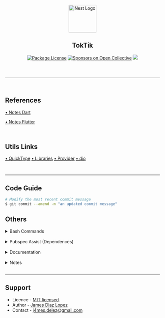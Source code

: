 <header>
  <p align="center">
    <a href="https://flutter.dev/" target="blank"><img src="https://storage.googleapis.com/cms-storage-bucket/ec64036b4eacc9f3fd73.svg" width="90" alt="Nest Logo" /></a>
    <h2 align="center">TokTik</h1>
  </p>
  <section align="center">
  <a href="https://www.npmjs.com/~nestjscore" target="_blank"><img src="https://img.shields.io/npm/l/@nestjs/core.svg" alt="Package License" /></a>
  <a href="https://opencollective.com/nest#sponsor" target="_blank"><img src="https://opencollective.com/nest/sponsors/badge.svg" alt="Sponsors on Open Collective" /></a>
  <a href="https://twitter.com/nestframework" target="_blank"><img src="https://img.shields.io/twitter/follow/nestframework.svg?style=social&label=Followers"></a>
  </section>
</header>
<hr/><br/>

<!-- %%%%%%%%%%%%%%%%%%%%%%%%%%%%%%%%%%%%%%%%%%%%%%%%%%%%%% -->

## References

[• Notes Dart](https://devtalles.com/files/dart-cheat-sheet.pdf)

[• Notes Flutter](https://devtalles.com/files/flutter-cheat-sheet.pdf)

<br/>

## Utils Links
[• QuickType](https://app.quicktype.io/)
[• Libraries](https://pub.dev/)
[• Provider](https://pub.dev/packages/provider/install)
[• dio](https://pub.dev/packages/dio)


<br/>
<hr/>

## Code Guide

```bash
# Modify the most recent commit message
$ git commit --amend -m "an updated commit message"
```

## Others

<details><summary>Bash Commands</summary>

```bash
# Init
$ flutter create tok_tik
# Run
$ flutter run

# Implementations
$ flutter pub add provider
$ flutter pub add dio

```

</details><br/>

<details><summary>Pubspec Assist (Dependences)</summary>
<ol>
  <li>provider</li>
  <li>intl</li>
  <li>animate_do</li>
  <li>video_player</li>
</ol>
</details>
<br/>

<details><summary>Documentation</summary>
<ul>
  <li><a href="https://docs.flutter.dev/cookbook/plugins/play-video" target="_blank">Play and pause a video</a></li>
</ul>
</details><br/>

<details><summary>Notes</summary>

```bash
# Datasource
$ fuente de datos, gobierna las orientaciones de los datos
```
</details><br/>



<hr/>

## Support

* Licence - [MIT licensed](LICENSE).
* Author - [James Diaz Lopez](https://www.linkedin.com/in/james-jalz/)
* Contact - [j4mes.delez@gmail.com](mailto:j4mes.delez@gmail.com)